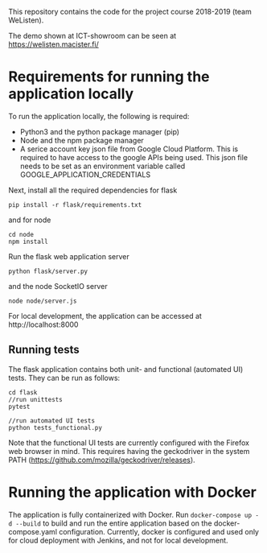 This repository contains the code for the project course 2018-2019 (team WeListen).

The demo shown at ICT-showroom can be seen at https://welisten.macister.fi/

# Requirements for running the application locally
To run the application locally, the following is required:
- Python3 and the python package manager (pip)
- Node and the npm package manager
- A serice account key json file from Google Cloud Platform. This is required to have access to the google APIs being used. This json file needs to be set as an environment variable called GOOGLE_APPLICATION_CREDENTIALS

Next, install all the required dependencies for flask

```
pip install -r flask/requirements.txt
```

and for node

```
cd node
npm install
```
Run the flask web application server

```
python flask/server.py
```
and the node SocketIO server

```
node node/server.js
```
For local development, the application can be accessed at http://localhost:8000

## Running tests
The flask application contains both unit- and functional (automated UI) tests. They can be run as follows: 
```
cd flask
//run unittests
pytest

//run automated UI tests
python tests_functional.py
```
Note that the functional UI tests are currently configured with the Firefox web browser in mind. This requires having the geckodriver in the system PATH (https://github.com/mozilla/geckodriver/releases).


# Running the application with Docker
The application is fully containerized with Docker. Run `docker-compose up -d --build` to build and run the entire application based on the docker-compose.yaml configuration. Currently, docker is configured and used only for cloud deployment with Jenkins, and not for local development. 
